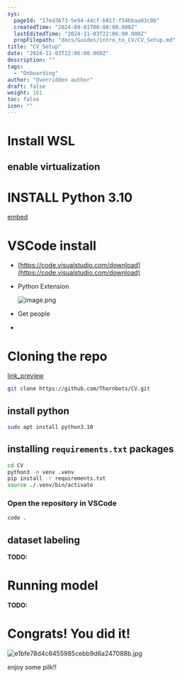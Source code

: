 ```yaml
---
sys:
  pageId: "17ed3673-5e94-44cf-b817-f54bbaa03c06"
  createdTime: "2024-09-01T00:08:00.000Z"
  lastEditedTime: "2024-11-03T22:06:00.000Z"
  propFilepath: "docs/Guides/intro_to_CV/CV_Setup.md"
title: "CV_Setup"
date: "2024-11-03T22:06:00.000Z"
description: ""
tags:
  - "Onboarding"
author: "Overridden author"
draft: false
weight: 161
toc: false
icon: ""
---
```


# Install WSL

## enable virtualization

# INSTALL Python 3.10

[embed](https://www.rose-hulman.edu/class/csse/csse132/2425a/labs/prelab1-wsl2.html)

# VSCode install

- [https://code.visualstudio.com/download](https://code.visualstudio.com/download)
- Python Extension

	![image.png](https://prod-files-secure.s3.us-west-2.amazonaws.com/d518164a-d88e-44d1-a4ee-3adb3bd8bce0/d82b6650-a5e4-4d3c-b8c9-93d817dae00e/image.png?X-Amz-Algorithm=AWS4-HMAC-SHA256&X-Amz-Content-Sha256=UNSIGNED-PAYLOAD&X-Amz-Credential=ASIAZI2LB466U6L5CW4H%2F20250503%2Fus-west-2%2Fs3%2Faws4_request&X-Amz-Date=20250503T140729Z&X-Amz-Expires=3600&X-Amz-Security-Token=IQoJb3JpZ2luX2VjEFMaCXVzLXdlc3QtMiJGMEQCIA%2FeJ0LgOa0RTrwdOZstoZL09Gr5%2BuOGMA6Wt5ka8J%2FmAiB%2F4xMapv%2FDTuE6gOaAoPZ1YIW0Z2F6vAQQLu1Sj149uyqIBAjs%2F%2F%2F%2F%2F%2F%2F%2F%2F%2F8BEAAaDDYzNzQyMzE4MzgwNSIMUfg2w1sQq1KE74d4KtwD47%2FJKb%2F22%2FKEanJGUVWaKzKlNBFoD5nC6D357CrxERKO5l%2FHNP0am%2FRhpTWXkfjaWWWqlU5%2B8K9Hk7p0pKRG5lS%2B8HhRHiFMFZOyzlicNPYbzo%2FD5zK0wqIge39thu0QssY2DE9PoTeOy1WwbMWRGVZKp0crYlRrGaacwbepgZpbIILRuzOifWH%2B%2F0RxS3k5LWwM2YXWNoMJI9iDBjGbqh7CkN6c5JIWjq5RXQ52d2TmIT0KonquOQcS317LmdwTTuSOvQrVhI38cwYAR4Q%2FHcOpPwiTL7Z%2FRQB40O4hadBk%2Bk5XhF0kJ5jVz7Z7WTb0FA53ki7QjpHdV2mZrl3q003M636bZE763Z8Vt2VQcLFG7MS%2FWQx3lM%2B6dIamoNBBQGVQvO7cUs95%2FozrG5oPuUgrPjwIx0mr3AWWYfHuSS9coAckBCzpIcQUtP7ygVMb%2BXkefsOySwltCyprB7lJPA%2Buc0q469meSs9hI7NetR6I7RH8iGM72U7X0K8%2FPvsI%2FN5UQ0vUcX%2F3GSbYkT7rkf9HxGc3XXs2NAsI%2F74MLlJIAq%2FMEqYo%2FJ%2FiPyhq%2FpAIPrH5LGnL8JyF33xNgM1Fg2OIeUzBThk%2Bj%2BkmeyuvjRKcDoQZMYCqxQ3EGSwwxt7XwAY6pgF%2FvForW4PbC67V5rd0CWCMzVMp%2B1rPG7TpGG3eSi3l5YwFbQBMXYF02hL69tTVXcRmS6N%2BMzD4%2FC7uBWo6YXxdBAUqe8UtYQ3M3A4MJ99Memc5rFP2GMHdZxWPNNZFmgHxSZtb6zmsLXJhLEvJ2qmFnH2Q7rxKupkmmwpqUKqNEiGTZcfXzcuy1nMYmvggTwV4FnnQevX2Jv1hpaeTN7qUVsv4J11Z&X-Amz-Signature=9553d554b20673b37aa75b35e8ee5f0432a8ed07451c1c1b2d12ecec2bf63642&X-Amz-SignedHeaders=host&x-id=GetObject)
- Get people
- 

# Cloning the repo

[link_preview](https://github.com/Thornbots/CV/)

```bash
git clone https://github.com/Thornbots/CV.git
```

## install python

```bash
sudo apt install python3.10
```

## installing `requirements.txt` packages

```bash
cd CV
python3 -m venv .venv
pip install -r requirements.txt
source ./.venv/bin/activate
```

### Open the repository in VSCode

```bash
code .
```

## dataset labeling  

**TODO:**

# Running model

**TODO:**

# Congrats! You did it!

![e1bfe78d4c6455985cebb9d6a247088b.jpg](https://prod-files-secure.s3.us-west-2.amazonaws.com/d518164a-d88e-44d1-a4ee-3adb3bd8bce0/7d1ce04e-65d6-40c8-814d-754280e9515a/e1bfe78d4c6455985cebb9d6a247088b.jpg?X-Amz-Algorithm=AWS4-HMAC-SHA256&X-Amz-Content-Sha256=UNSIGNED-PAYLOAD&X-Amz-Credential=ASIAZI2LB466TV34E5II%2F20250503%2Fus-west-2%2Fs3%2Faws4_request&X-Amz-Date=20250503T140729Z&X-Amz-Expires=3600&X-Amz-Security-Token=IQoJb3JpZ2luX2VjEFMaCXVzLXdlc3QtMiJHMEUCIQCVmnvb8P0kEY6w74rGbmuA1r0%2Bmr8eejzHzcJZFULcXQIgfHPq1PbcJajh6GHERa8oHhZevh3zmbc%2Fvm8A95907moqiAQI6%2F%2F%2F%2F%2F%2F%2F%2F%2F%2F%2FARAAGgw2Mzc0MjMxODM4MDUiDPizAxRTfofwxlxj6ircA27lUeZT1dHyZqGHtNGT0AWdmsdkd8e%2F22BZxDRfvm8DwAEQsfHHARtzsApRCJMQ4abih6fxFJyvrUeG%2BWnZyhOtyjLV493Js1OE7yvnZphJrqLCh1LPcmRi%2FqF9UA16PkQwMnLUSmwfSrE0%2FI4EBMRCdAGnlkvynXZZjnEcI1bu2TcDc8%2BbRK14ANdSvbcDWh5lPdx3TexB7JmlzsgCxcyv83dBjOGokhrqbt7k%2Bq822l1t3sxtLAoppxR1xFQEMSpuqUSyVGUjYs5xmyiTsVLVAmG%2FvINfW49xOUqLX7m%2Bi670EEHN6KwHv2dAblw9C0yALqSAWXmvlEKI22ADCNFk6fCBxwvS%2FnrPX22wP6eYYOf5FfDJSdS7xpo1CelpeX51zYYN%2BJ%2BOfI4Ovcqeejhu4Pr6Us9xWH6GLKvBP9Hl6Is9WbcPdwy6UbX%2BojHVFj%2FVQwuqvdKiU%2FXkkVnHwRcyfrvcoI8LSGDw0kkma43J%2B9MgySVdix%2FOHNBPXW%2BWkhxUbR3%2FPZi6jBfBdg%2BOIW27HEW9tTAseAgKhKFXdxQNNHMZ%2BHEVmVtk6E4E%2FCMp4316LDvCYqqiSvoNIvkmFQL9TAw7M8RhCPy7Xvhy7AKdKZd48tWxK0Iz%2BbyRMLbe18AGOqUBr%2FLEsH094NKBbSCESq7dt3FeJ2pJIJ%2BiAmJ9qS5WYvPcqZ8DNHEGksd7%2FjlPYQC2tqA18lI1rvwpovtfMosLWiZWzyk9UMvNvOD2Zx%2Fm9UciPcT3QsTrgJBbvJd0%2FzwiC1ePSFZyVHkoLJZm%2BGCGRCVkdhJ2fJCpCc1ZmEvG5HGrsoucIXvSUQup3vGyRXZxIOYhRcaGdSJG%2Bd%2FE0u%2F69mq21sCl&X-Amz-Signature=0e2b9f2b7cfbaa563de124cc30298c9dee00776c86c47953043b94653913d546&X-Amz-SignedHeaders=host&x-id=GetObject)

enjoy some pilk!!
